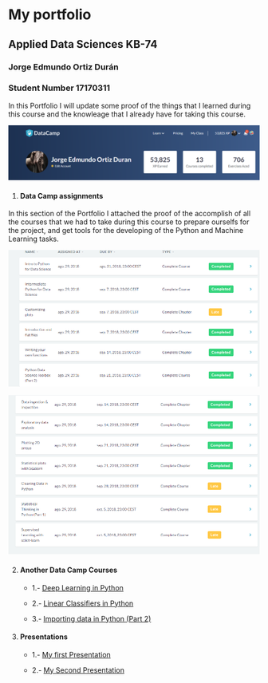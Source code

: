 # My portfolio
## Applied Data Sciences KB-74
### Jorge Edmundo Ortiz Durán
### Student Number 17170311

In this Portfolio I will update some proof of the things that I learned during this course and the knowleage that I already have 
for taking this course.

![Data Camp XP](Data_camp_XP.png)
                
1. #### Data Camp assignments
In this section of the Portfolio I attached the proof of the accomplish of all the courses that we had to take during this course to 
prepare ourselfs for the project, and get tools for the developing of the Python and Machine Learning tasks.

![Data Camp courses_1](cursos_1.png)

![Data Camp courses_1](cursos_2.png)
                


2. #### Another Data Camp Courses

     * 1.- [Deep Learning in Python](https://www.datacamp.com/statement-of-accomplishment/course/ce565a19adf03772d80876e47c3fca7acc432bc6)
 
     * 2.- [Linear Classifiers in Python](https://www.datacamp.com/statement-of-accomplishment/course/9ab6f431f07d3f3c21c67bf1166e68d9ea02331e)
     
     * 3.- [Importing data in Python (Part 2) ](https://www.datacamp.com/statement-of-accomplishment/course/db1e1b603053b05d41ef09af5555d3f35b6d16e5)
     
     
     
 
 
3. #### Presentations
    
    
     * 1.- [My first Presentation](https://dehaagsehogeschool.sharepoint.com/:p:/r/sites/CYBERSECURITY/_layouts/15/Doc.aspx?sourcedoc=%7B8645db27-786a-4f6d-bc72-ec0f3aa0e917%7D&action=edit&uid=%7B8645DB27-786A-4F6D-BC72-EC0F3AA0E917%7D&ListItemId=25&ListId=%7BD7849A54-8F0B-4F8D-9BB8-3466C208DA4F%7D&odsp=1&env=prod)
     
     
     * 2.- [My Second Presentation](https://dehaagsehogeschool.sharepoint.com/:p:/r/sites/CYBERSECURITY/_layouts/15/Doc.aspx?sourcedoc=%7B2633daff-1efe-4411-a421-2ef104c8c595%7D&action=edit&uid=%7B2633DAFF-1EFE-4411-A421-2EF104C8C595%7D&ListItemId=38&ListId=%7BD7849A54-8F0B-4F8D-9BB8-3466C208DA4F%7D&odsp=1&env=prod)

